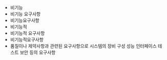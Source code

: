 ﻿- 비기능
- 비기능 요구사항
- 비기능요구사항
- 비기능적
- 비기능적 요구사항
- 비기능적요구사항
- 품질이나 제약사항과 관련된 요구사항으로 시스템의 장비 구성 성능 인터페이스 테스트 보안 등의 요구사항
